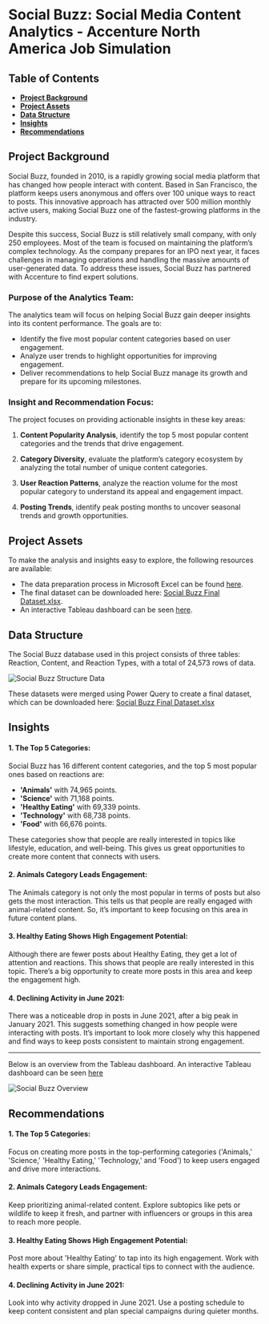 # Social Buzz: Social Media Content Analytics - Accenture North America Job Simulation

## Table of Contents
- [**Project Background**](#project-background)
- [**Project Assets**](#project-assets)
- [**Data Structure**](#data-structure)
- [**Insights**](#insights)
- [**Recommendations**](#recommendations)

## Project Background
Social Buzz, founded in 2010, is a rapidly growing social media platform that has changed how people interact with content. Based in San Francisco, the platform keeps users anonymous and offers over 100 unique ways to react to posts. This innovative approach has attracted over 500 million monthly active users, making Social Buzz one of the fastest-growing platforms in the industry.

Despite this success, Social Buzz is still relatively small company, with only 250 employees. Most of the team is focused on maintaining the platform’s complex technology. As the company prepares for an IPO next year, it faces challenges in managing operations and handling the massive amounts of user-generated data. To address these issues, Social Buzz has partnered with Accenture to find expert solutions.

### Purpose of the Analytics Team:
The analytics team will focus on helping Social Buzz gain deeper insights into its content performance. The goals are to:
- Identify the five most popular content categories based on user engagement.
- Analyze user trends to highlight opportunities for improving engagement.
- Deliver recommendations to help Social Buzz manage its growth and prepare for its upcoming milestones.

### Insight and Recommendation Focus:
The project focuses on providing actionable insights in these key areas:

1. **Content Popularity Analysis**,
identify the top 5 most popular content categories and the trends that drive engagement.

2. **Category Diversity**,
evaluate the platform’s category ecosystem by analyzing the total number of unique content categories.

3. **User Reaction Patterns**,
analyze the reaction volume for the most popular category to understand its appeal and engagement impact.

4. **Posting Trends**,
identify peak posting months to uncover seasonal trends and growth opportunities.


## Project Assets
To make the analysis and insights easy to explore, the following resources are available:

- The data preparation process in Microsoft Excel can be found [here](https://mramadhankesapi.github.io/Data-Preparation-Process__for__Social-Buzz...Social-Media-Content-Analytics/).
- The final dataset can be downloaded here: [Social Buzz Final Dataset.xlsx](https://github.com/user-attachments/files/18333572/Social.Buzz.Final.Dataset.xlsx).
- An interactive Tableau dashboard can be seen [here](https://public.tableau.com/views/SocialBuzzContentAnalysis_17358080211010/SocialBuzzContentAnalysis?:language=en-US&:sid=&:redirect=auth&:display_count=n&:origin=viz_share_link).


## Data Structure
The Social Buzz database used in this project consists of three tables: Reaction, Content, and Reaction Types, with a total of 24,573 rows of data.

![Social Buzz Structure Data](https://github.com/user-attachments/assets/73aada33-3512-41ce-982a-119d7969e522)

These datasets were merged using Power Query to create a final dataset, which can be downloaded here: [Social Buzz Final Dataset.xlsx](https://github.com/user-attachments/files/18333572/Social.Buzz.Final.Dataset.xlsx)


## Insights

#### 1. The Top 5 Categories:
   Social Buzz has 16 different content categories, and the top 5 most popular ones based on reactions are:
   - **'Animals'** with 74,965 points.
   - **'Science'** with 71,168 points.
   - **'Healthy Eating'** with 69,339 points.
   - **'Technology'** with 68,738 points.
   - **'Food'** with 66,676 points.

   These categories show that people are really interested in topics like lifestyle, education, and well-being. This gives us great opportunities to create more content that connects with users.

#### 2. Animals Category Leads Engagement:
   The Animals category is not only the most popular in terms of posts but also gets the most interaction. This tells us that people are really engaged with animal-related content. So, it’s important to keep focusing on this area in future content plans.

#### 3. Healthy Eating Shows High Engagement Potential:
   Although there are fewer posts about Healthy Eating, they get a lot of attention and reactions. This shows that people are really interested in this topic. There’s a big opportunity to create more posts in this area and keep the engagement high.

#### 4. Declining Activity in June 2021:
   There was a noticeable drop in posts in June 2021, after a big peak in January 2021. This suggests something changed in how people were interacting with posts. It’s important to look more closely why this happened and find ways to keep posts consistent to maintain strong engagement.

---
Below is an overview from the Tableau dashboard. An interactive Tableau dashboard can be seen [here](https://public.tableau.com/views/SocialBuzzContentAnalysis_17358080211010/SocialBuzzContentAnalysis?:language=en-US&:sid=&:redirect=auth&:display_count=n&:origin=viz_share_link)

![Social Buzz Overview](https://github.com/user-attachments/assets/c686b3f0-031b-4b19-9031-18d91624a2d9)


## Recommendations

#### 1. The Top 5 Categories:
Focus on creating more posts in the top-performing categories ('Animals,' 'Science,' 'Healthy Eating,' 'Technology,' and 'Food') to keep users engaged and drive more interactions.
  
#### 2. Animals Category Leads Engagement: 
Keep prioritizing animal-related content. Explore subtopics like pets or wildlife to keep it fresh, and partner with influencers or groups in this area to reach more people.

#### 3. Healthy Eating Shows High Engagement Potential:
Post more about 'Healthy Eating' to tap into its high engagement. Work with health experts or share simple, practical tips to connect with the audience.

#### 4. Declining Activity in June 2021:
Look into why activity dropped in June 2021. Use a posting schedule to keep content consistent and plan special campaigns during quieter months.




